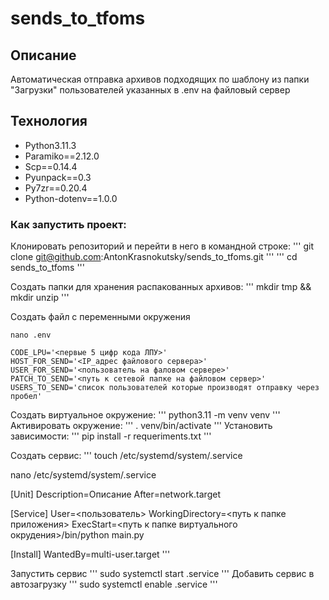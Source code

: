 # sends_to_tfoms

## Описание
Автоматическая отправка архивов подходящих по шаблону из папки "Загрузки" пользователей указанных в .env на файловый сервер

## Технология
- Python3.11.3
- Paramiko==2.12.0
- Scp==0.14.4
- Pyunpack==0.3
- Py7zr==0.20.4
- Python-dotenv==1.0.0

### Как запустить проект:
Клонировать репозиторий и перейти в него в командной строке:
'''
git clone git@github.com:AntonKrasnokutsky/sends_to_tfoms.git
'''
'''
cd sends_to_tfoms
'''

Создать папки для хранения распакованных архивов:
'''
mkdir tmp && mkdir unzip
'''

Создать файл с переменными окружения

```
nano .env
```
```
CODE_LPU='<первые 5 цифр кода ЛПУ>'
HOST_FOR_SEND='<IP_адрес файлового сервера>'
USER_FOR_SEND='<пользователь на фаловом сервере>'
PATCH_TO_SEND='<путь к сетевой папке на файловом сервер>'
USERS_TO_SEND='список пользователей которые производят отправку через пробел'
```

Создать виртуальное окружение:
'''
python3.11 -m venv venv
'''
Активировать окружение:
'''
. venv/bin/activate
'''
Установить зависимости:
'''
pip install -r requeriments.txt
'''

Создать сервис:
'''
touch /etc/systemd/system/<name>.service

nano /etc/systemd/system/<name>.service

[Unit]
Description=Описание
After=network.target

[Service]
User=<пользователь>
WorkingDirectory=<путь к папке приложения>
ExecStart=<путь к папке виртуального окрудения>/bin/python main.py

[Install]
WantedBy=multi-user.target
'''

Запустить сервис
'''
sudo systemctl start <name>.service
'''
Добавить сервис в автозагрузку
'''
sudo systemctl enable <name>.service
'''